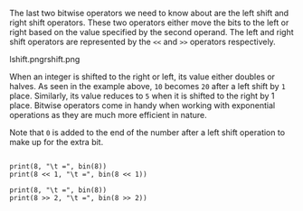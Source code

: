 The last two bitwise operators we need to know about are the left shift and right shift operators. These two operators either move the bits to the left or right based on the value specified by the second operand. The left and right shift operators are represented by the `<<` and `>>` operators respectively.

<image>lshift.png</image><image>rshift.png</image>

When an integer is shifted to the right or left, its value either doubles or halves. As seen in the example above, `10` becomes `20` after a left shift by `1` place. Similarly, its value reduces to `5` when it is shifted to the right by 1 place. Bitwise operators come in handy when working with exponential operations as they are much more efficient in nature.

Note that `0` is added to the end of the number after a left shift operation to make up for the extra bit. 

<codeblock language="python" type="lesson">
<code>
print(8, "\t =", bin(8))
print(8 << 1, "\t =", bin(8 << 1))
</code>
</codeblock><codeblock language="python" type="lesson">
<code>
print(8, "\t =", bin(8))
print(8 >> 2, "\t =", bin(8 >> 2))
</code>
</codeblock>